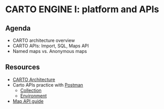 CARTO ENGINE I: platform and APIs
=======================================

## Agenda

* CARTO architecture overview
* CARTO APIs: Import, SQL, Maps API
* Named maps vs. Anonymous maps

## Resources

* [CARTO Architecture](https://docs.google.com/a/cartodb.com/presentation/d/1LLT1zXeF4VTcYL4-w__AtbxBViolcRKNWT2eL6Pu3vk/edit?usp=sharing)
* Carto APIs practice with [Postman](http://getpostman.com)
  * [Collection](https://github.com/CartoDB/carto-training/raw/master/04-database/exercises/postman/Training%20Collection.postman_collection.json)
  * [Environment](https://github.com/CartoDB/carto-training/raw/master/04-database/exercises/postman/CARTO%20Training%20Env.postman_environment.json)
* [Map API guide](exercises/maps_api_guide.md)
